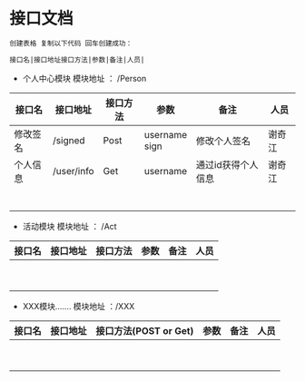 # 接口文档



~~~ md
创建表格 复制以下代码 回车创建成功：

接口名|接口地址接口方法|参数|备注|人员|
~~~



- 个人中心模块	 模块地址 ： /Person

| 接口名  | 接口地址       | 接口方法 | 参数                 | 备注         | 人员   |
| ---- | ---------- | ---- | ------------------ | ---------- | ---- |
| 修改签名 | /signed    | Post | username<br />sign | 修改个人签名     | 谢奇江  |
| 个人信息 | /user/info | Get  | username           | 通过id获得个人信息 | 谢奇江  |
|      |            |      |                    |            |      |
|      |            |      |                    |            |      |
|      |            |      |                    |            |      |
|      |            |      |                    |            |      |
|      |            |      |                    |            |      |
|      |            |      |                    |            |      |
|      |            |      |                    |            |      |

- 活动模块  模块地址  ：     /Act

| 接口名  | 接口地址 | 接口方法 | 参数   | 备注   | 人员   |
| ---- | ---- | ---- | ---- | ---- | ---- |
|      |      |      |      |      |      |
|      |      |      |      |      |      |
|      |      |      |      |      |      |
|      |      |      |      |      |      |
|      |      |      |      |      |      |
|      |      |      |      |      |      |
|      |      |      |      |      |      |
|      |      |      |      |      |      |
|      |      |      |      |      |      |

- XXX模块.......			模块地址  ：/XXX

| 接口名  | 接口地址 | 接口方法(POST or Get) | 参数   | 备注   | 人员   |
| ---- | ---- | ----------------- | ---- | ---- | ---- |
|      |      |                   |      |      |      |
|      |      |                   |      |      |      |
|      |      |                   |      |      |      |
|      |      |                   |      |      |      |
|      |      |                   |      |      |      |
|      |      |                   |      |      |      |
|      |      |                   |      |      |      |
|      |      |                   |      |      |      |
|      |      |                   |      |      |      |

